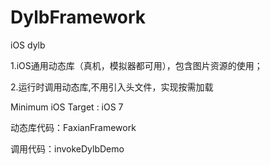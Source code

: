 # DylbFramework
iOS dylb

1.iOS通用动态库（真机，模拟器都可用），包含图片资源的使用；

2.运行时调用动态库,不用引入头文件，实现按需加载

Minimum iOS Target : iOS 7

动态库代码：FaxianFramework

调用代码：invokeDylbDemo
